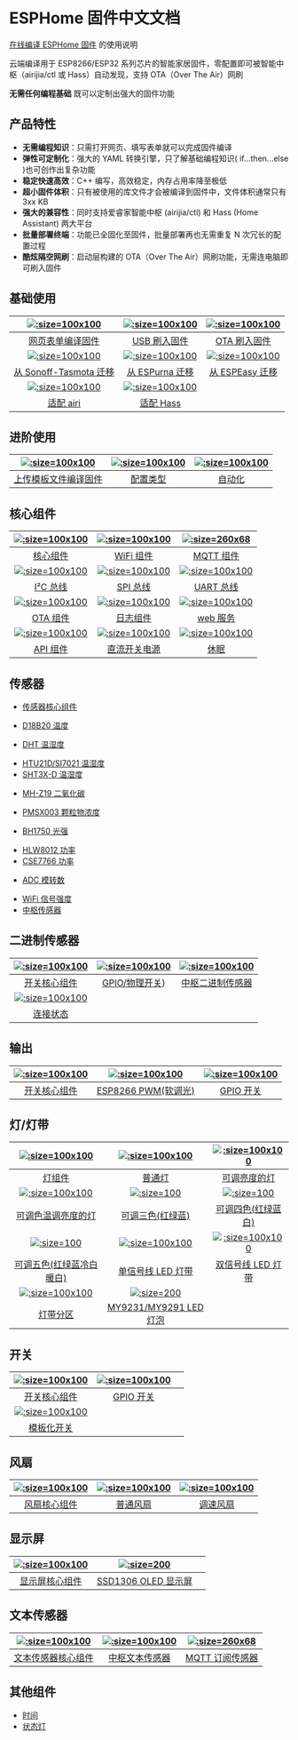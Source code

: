 # ESPHome 固件中文文档

[在线编译 ESPHome 固件](http://airijia.com/ctl) 的使用说明

云端编译用于 ESP8266/ESP32 系列芯片的智能家居固件，零配置即可被智能中枢（airijia/ctl 或 Hass）自动发现，支持 OTA（Over The Air）网刷

**无需任何编程基础** 既可以定制出强大的固件功能

## 产品特性

- **无需编程知识**：只需打开网页、填写表单就可以完成固件编译
- **弹性可定制化**：强大的 YAML 转换引擎，只了解基础编程知识( if...then...else )也可创作出复杂功能
- **稳定快速高效**：C++ 编写，高效稳定，内存占用率降至极低
- **超小固件体积**：只有被使用的库文件才会被编译到固件中，文件体积通常只有 3xx KB
- **强大的兼容性**：同时支持爱睿家智能中枢 (airijia/ctl) 和 Hass (Home Assistant) 两大平台
- **批量部署终端**：功能已全固化至固件，批量部署再也无需重复 N 次冗长的配置过程
- **酷炫隔空网刷**：启动层构建的 OTA（Over The Air）网刷功能，无需连电脑即可刷入固件

## 基础使用


| [![](http://pic.airijia.com/image/http.svg ':size=100x100')](esphome/guides/yaml) | [![](http://pic.airijia.com/doc/20181122161759.png ':size=100x100')](esphome/guides/configuration-types) |  [![](http://pic.airijia.com/doc/20190303140002.png ':size=100x100')](esphome/components/mqtt) | 
| :-: | :-: | :-: |
| [网页表单编译固件](esphome/guides/form) |  [USB 刷入固件](esphome/guides/ttl) | [OTA 刷入固件](esphome/guides/ota) | 
| [![](http://pic.airijia.com/image/tasmota.svg ':size=100x100')](esphome/guides/migrate_sonoff_tasmota) | [![](http://pic.airijia.com/image/espurna.svg ':size=100x100')](esphome/guides/migrate_espurna) | [![](http://pic.airijia.com/image/espeasy.svg ':size=100x100')](esphome/guides/migrate_espeasy) |
|[从 Sonoff-Tasmota 迁移](esphome/guides/migrate_sonoff_tasmota)  | [从 ESPurna 迁移](esphome/guides/migrate_espurna)  |  [从 ESPEasy 迁移](esphome/guides/migrate_espeasy)  | 
| [![](http://pic.airijia.com/doc/20190303140343.png ':size=100x100')](esphome/guides/integration#airi)  | [![](http://pic.airijia.com/image/home-assistant.svg ':size=100x100')](esphome/guides/integration#hass) | |
| [适配 airi](esphome/guides/integration#airi)  | [适配 Hass](esphome/guides/integration#hass) |  | 




## 进阶使用

| [![](http://pic.airijia.com/doc/20190303135144.png ':size=100x100')](esphome/guides/yaml) | [![](http://pic.airijia.com/image/settings.svg ':size=100x100')](esphome/guides/configuration-types) |  [![](http://pic.airijia.com/image/auto-fix.svg ':size=100x100')](esphome/components/mqtt) | 
| :-: | :-: | :-: |
|  [上传模板文件编译固件](esphome/guides/yaml) |  [配置类型](esphome/guides/configuration-types) |[自动化](esphome/guides/automations) | 



## 核心组件

| [![](http://pic.airijia.com/image/cloud-circle.svg ':size=100x100')](esphome/components/esphome) | [![](http://pic.airijia.com/image/network-wifi.svg ':size=100x100')](esphome/components/wifi) |  [![](http://pic.airijia.com/image/mqtt.png ':size=260x68')](esphome/components/mqtt) | 
| :-: | :-: | :-: |
|  [核心组件](esphome/components/esphome) |[WiFi 组件](esphome/components/wifi) | [MQTT 组件](esphome/components/mqtt) | 
| [![](http://pic.airijia.com/image/i2c.svg ':size=100x100')](esphome/components/i2c) | [![](http://pic.airijia.com/image/spi.svg ':size=100x100')](esphome/components/spi) |  [![](http://pic.airijia.com/image/uart.svg ':size=100x100')](esphome/components/uart) | 
|  [I²C 总线](esphome/components/i2c) | [SPI 总线](esphome/components/spi) |  [UART 总线](esphome/components/uart) | 
| [![](http://pic.airijia.com/image/system-update.svg ':size=100x100')](esphome/components/i2c) | [![](http://pic.airijia.com/image/file-document-box.svg ':size=100x100')](esphome/components/spi) | [![](http://pic.airijia.com/image/http.svg ':size=100x100')](esphome/components/web_server) | 
|  [OTA 组件](esphome/components/ota) | [日志组件](esphome/components/logger) |  [web 服务](esphome/components/web_server)  | 
| [![](http://pic.airijia.com/image/server-network.svg ':size=100x100')](esphome/components/i2c) | [![](http://pic.airijia.com/image/power.svg ':size=100x100')](esphome/components/spi) | [![](http://pic.airijia.com/image/hotel.svg ':size=100x100')](esphome/components/deep_sleep) | 
| [API 组件](esphome/components/api)| [直流开关电源](esphome/components/power_supply) |  [休眠](esphome/components/deep_sleep)  | 







<!-- ## 支持设备 -->

<!-- - [Sonoff 系列](diy/sonoff/) -->
 


<!-- - [ESP01/ESP01S](esphome/devices/esp01)
- [D1 系列](esphome/devices/d1)
- [NodeMCU ESP8266](diy/nodemcu/_esp8266)
- [NodeMCU ESP32](diy/nodemcu/_esp32)
- [ESP8266 系列通用](esphome/devices/esp8266)
- [ESP32 系列通用](esphome/devices/esp32) -->


## 传感器

-  [传感器核心组件](esphome/components/sensor/)


-  [D18B20 温度](esphome/components/sensor/dallas)
<!-- -  [MAX6675 温度](esphome/components/sensor/dallas) -->
-  [DHT 温湿度](esphome/components/sensor/dht)
<!-- -  [DHT12 温湿度(I²C 总线)](esphome/components/sensor/dht) -->
<!-- -  [HDC1080 温湿度](esphome/components/sensor/dallas) -->
-  [HTU21D/SI7021 温湿度](esphome/components/sensor/htu21d)
-  [SHT3X-D 温湿度](esphome/components/sensor/sht3xd)


<!-- -  [MS5611 气压](esphome/components/sensor/ms5611) -->
<!-- -  [BMP085/BMP180 温度+气压](esphome/components/sensor/ms5611) -->
<!-- -  [BMP280 温度+气压](esphome/components/sensor/ms5611) -->
<!-- -  [BME280 温湿度+气压](esphome/components/sensor/ms5611) -->
<!-- -  [BME680 温湿度+气压+空气品质](esphome/components/sensor/ms5611) -->


-  [MH-Z19 二氧化碳](esphome/components/sensor/mhz19)
-  [PMSX003 颗粒物浓度](esphome/components/sensor/pmsx003)



-  [BH1750 光强](esphome/components/sensor/bh1750)
<!-- -  [TSL2561 光强](esphome/components/sensor/tsl2561) -->


-  [HLW8012 功率](esphome/components/sensor/hlw8012)
-  [CSE7766 功率](esphome/components/sensor/cse7766)
<!-- -  [INA219 功率](esphome/components/sensor/ms5611) -->
<!-- -  [INA3221 功率](esphome/components/sensor/ms5611) -->


<!-- -  [HX711 压力](esphome/components/sensor/ms5611) -->
<!-- -  [TCS34725 颜色识别](esphome/components/sensor/ms5611) -->
<!-- -  [HMC5883L 罗盘](esphome/components/sensor/ms5611) -->
<!-- -  [MPU6050  陀螺仪](esphome/components/sensor/ms5611) -->
<!-- -  [超声波测距](esphome/components/sensor/ms5611) -->


- [ADC 模转数](esphome/components/sensor/adc)

<!--   [ads1115 模转数](esphome/components/sensor/ads1115)
-  [占空比](esphome/components/sensor/adc)
-  [霍尔效应(ESP32)](esphome/components/sensor/adc)
-  [脉冲计数](esphome/components/sensor/ms5611)
-  [旋转编码器](esphome/components/sensor/ms5611)


-  [软件逻辑传感器](esphome/components/light/)
-  [运行时间](esphome/components/light/)-->
-  [WiFi 信号强度](esphome/components/sensor/wifi_signal) 
-  [中枢传感器](esphome/components/sensor/homeassistant)

## 二进制传感器


| [![](http://pic.airijia.com/image/folder-open.svg ':size=100x100')](esphome/components/binary_sensor/) | [![](http://pic.airijia.com/image/pin.svg ':size=100x100')](esphome/components/binary_sensor/gpio) |  [![](http://pic.airijia.com/image/home-assistant.svg ':size=100x100')](esphome/components/binary_sensor/homeassistant) | 
| :-: | :-: | :-: |
|  [开关核心组件](esphome/components/binary_sensor/) | [GPIO/物理开关](esphome/components/binary_sensor/gpio)) | [中枢二进制传感器](esphome/components/binary_sensor/homeassistant) | 
| [![](http://pic.airijia.com/image/server-network.svg ':size=100x100')](esphome/components/binary_sensor/) | | |
| [连接状态](esphome/components/binary_sensor/status) | | |


## 输出



| [![](http://pic.airijia.com/image/folder-open.svg ':size=100x100')](esphome/components/output/) | [![](http://pic.airijia.com/image/pwm.png ':size=100x100')](esphome/components/output/esp8266_pwm) |  [![](http://pic.airijia.com/image/pin.svg ':size=100x100')](esphome/components/output/gpio) | 
| :-: | :-: | :-: |
|  [开关核心组件](esphome/components/output/) | [ESP8266 PWM(软调光)](esphome/components/output/esp8266_pwm) | [GPIO 开关](esphome/components/output/gpio) | 



## 灯/灯带


| [![](http://pic.airijia.com/image/folder-open.svg ':size=100x100')](esphome/components/light/) | [![](http://pic.airijia.com/image/lightbulb.svg ':size=100x100')](esphome/components/light/binary) | [![](http://pic.airijia.com/image/brightness-medium.svg ':size=100x100')](esphome/components/light/monochromatic) |
| :-: | :-: | :-: |
| [灯组件](esphome/components/light/)  | [普通灯](esphome/components/light/binary) |  [可调亮度的灯](esphome/components/light/monochromatic) | 
| [![](http://pic.airijia.com/image/brightness-medium.svg ':size=100x100')](esphome/components/light/cwww) | [![](http://pic.airijia.com/image/rgb.png ':size=100')](esphome/components/light/rgb) |  [![](http://pic.airijia.com/image/rgbw.png ':size=100')](esphome/components/light/rgbw) |
| [可调色温调亮度的灯](esphome/components/light/cwww)  | [可调三色(红绿蓝)](esphome/components/light/rgb) |  [可调四色(红绿蓝白)](esphome/components/light/rgbw) |
| [![](http://pic.airijia.com/image/rgbw.png ':size=100')](esphome/components/light/rgbww) | [![](http://pic.airijia.com/image/color_lens.svg ':size=100x100')](esphome/components/light/fastled_clockless) | [![](http://pic.airijia.com/image/color_lens.svg ':size=100x100')](esphome/components/light/fastled_spi)  |
| [可调五色(红绿蓝冷白暖白)](esphome/components/light/rgbww)  | [单信号线 LED 灯带](esphome/components/light/fastled_clockless) |  [双信号线 LED 灯带](esphome/components/light/fastled_spi) |
| [![](http://pic.airijia.com/image/color_lens.svg ':size=100x100')](esphome/components/light/partition) | [![](http://pic.airijia.com/image/my9231.svg ':size=200')](esphome/components/light/my9231) |  |
| [灯带分区](esphome/components/light/partition) |  [MY9231/MY9291 LED 灯泡](esphome/components/light/my9231) |  |


## 开关



| [![](http://pic.airijia.com/image/folder-open.svg ':size=100x100')](esphome/components/switch/) | [![](http://pic.airijia.com/image/pin.svg ':size=100x100')](esphome/components/switch/gpio) |  |
| :-: | :-: | :-: |
|  [开关核心组件](esphome/components/switch/) |  [GPIO 开关](esphome/components/switch/gpio) |  |
| [![](http://pic.airijia.com/image/description.svg ':size=100x100')](esphome/components/switch/template) | | |
|  [模板化开关](esphome/components/switch/template) |  |  |


## 风扇

| [![](http://pic.airijia.com/image/folder-open.svg ':size=100x100')](esphome/components/fan/) | [![](http://pic.airijia.com/image/fan.svg ':size=100x100')](esphome/components/fan/binary) | [![](http://pic.airijia.com/image/fan.svg ':size=100x100')](esphome/components/fan/speed) |
| :-: | :-: | :-: |
|  [风扇核心组件](esphome/components/fan/) |  [普通风扇](esphome/components/fan/binary) | [调速风扇](esphome/components/fan/speed) |




## 显示屏

| [![](http://pic.airijia.com/image/folder-open.svg ':size=100x100')](esphome/components/display/) | [![](http://pic.airijia.com/doc/20190303123232.png ':size=200')](esphome/components/display/ssd1306_i2c) |  |
| :-: | :-: | :-: |
| [显示屏核心组件](esphome/components/display/)  | [SSD1306 OLED 显示屏](esphome/components/display/ssd1306_i2c)  |   |   |





## 文本传感器

| [![](http://pic.airijia.com/image/folder-open.svg ':size=100x100')](esphome/components/text_sensor/) | [![](http://pic.airijia.com/image/home-assistant.svg ':size=100x100')](esphome/components/text_sensor/homeassistant) | [![](http://pic.airijia.com/image/mqtt.png ':size=260x68')](esphome/components/text_sensor/mqtt_subscribe) |
| :-: | :-: | :-: |
|  [文本传感器核心组件](esphome/components/text_sensor/) |  [中枢文本传感器](esphome/components/text_sensor/homeassistant) | [MQTT 订阅传感器](esphome/components/text_sensor/mqtt_subscribe) |





## 其他组件


- [时间](esphome/components/time)
- [状态灯](esphome/components/status_led)





